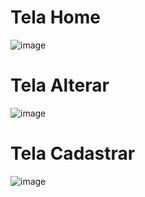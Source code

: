 # Tela Home
![image](https://github.com/user-attachments/assets/c6b42411-fb0b-497d-b3d7-bcaf1f671160)

# Tela Alterar
![image](https://github.com/user-attachments/assets/76fd9e46-0385-4ad6-ab29-3b8e3688c190)

# Tela Cadastrar
![image](https://github.com/user-attachments/assets/7850e101-fc1f-43a8-b05e-6f6c6b5bd90d)


